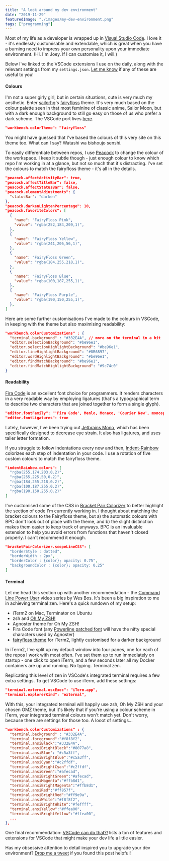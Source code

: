 ```yaml
---
title: "A look around my dev environment"
date: "2019-11-29"
featuredImage: "./images/my-dev-environment.png"
tags: ["programming"]
---
```


Most of my life as a developer is wrapped up in [Visual Studio Code](https://code.visualstudio.com/). I love it - it's endlessly customisable and extendable, which is great when you have a burning need to impress your own personality upon your immediate environment. (Hi. I'm Joey. If I can customise it, I will.)

Below I've linked to the VSCode extensions I use on the daily, along with the relevant settings from my `settings.json`. [Let me know](https://www.twitter.com/dentednerd) if any of these are useful to you!

#### Colours

I'm not a super girly girl, but in certain situations, cute is very much my aesthetic. Enter [sailorhg](https://twitter.com/sailorhg)'s [fairyfloss](https://github.com/sailorhg/fairyfloss) theme. It's very much based on the colour palette seen in that most feminine of classic anime, Sailor Moon, but with a dark enough background to still go easy on those of us who prefer a dark scheme. The VSCode port lives [here](https://marketplace.visualstudio.com/items?itemName=nopjmp.fairyfloss).

```json
"workbench.colorTheme": "fairyfloss"
```

You might have guessed that I've based the colours of this very site on this theme too. What can I say? Watashi wa bishoujo senshi.

To easily differentiate between repos, I use [Peacock](https://marketplace.visualstudio.com/items?itemName=johnpapa.vscode-peacock) to change the colour of the workspace. I keep it subtle though - just enough colour to know which repo I'm working in at a glance, but not so much that it's distracting. I've set the colours to match the fairyfloss theme - it's all in the details.

```json
"peacock.affectActivityBar": true,
"peacock.affectTitleBar": false,
"peacock.affectStatusBar": false,
"peacock.elementAdjustments": {
  "statusBar": "darken"
},
"peacock.darkenLightenPercentage": 10,
"peacock.favoriteColors": [
  {
    "name": "FairyFloss Pink",
    "value": "rgba(252,184,209,1)",
  },
  {
    "name": "FairyFloss Yellow",
    "value": "rgba(241,206,56,1)",
  },
  {
    "name": "FairyFloss Green",
    "value": "rgba(184,255,218,1)",
  },
  {
    "name": "FairyFloss Blue",
    "value": "rgba(100,187,255,1)",
  },
  {
    "name": "FairyFloss Purple",
    "value": "rgba(190,150,255,1)",
  },
]
```

Here are some further customisations I've made to the colours in VSCode, in keeping with the theme but also maximising readability:

```json
"workbench.colorCustomizations" : {
  "terminal.background" : "#332E4A", // more on the terminal in a bit
  "editor.selectionBackground": "#be96e1",
  "editor.selectionHighlightBackground": "#be96e1",
  "editor.lineHighlightBackground": "#8B6897",
  "editor.wordHighlightBackground": "#be96e1",
  "editor.findMatchBackground": "#be96e1",
  "editor.findMatchHighlightBackground": "#9c74c0"
}
```

#### Readability

[Fira Code](https://github.com/tonsky/FiraCode) is an excellent font choice for programmers. It renders characters in a very readable way by employing ligatures (that's a typographical term to describe two characters that are joined together to form a single glyph).

```json
"editor.fontFamily": "'Fira Code', Menlo, Monaco, 'Courier New', monospace",
"editor.fontLigatures": true
```

Lately, however, I've been trying out [Jetbrains Mono](https://www.jetbrains.com/lp/mono/), which has been specifically designed to decrease eye strain. It also has ligatures, and uses taller letter formation.

If you struggle to follow indentations every now and then, [Indent-Rainbow](https://marketplace.visualstudio.com/items?itemName=oderwat.indent-rainbow) colorizes each step of indentation in your code. I use a rotation of five custom colours to match the fairyfloss theme.

```json
"indentRainbow.colors": [
  "rgba(255,174,203,0.2)",
  "rgba(255,225,50,0.2)",
  "rgba(184,255,218,0.2)",
  "rgba(100,187,255,0.2)",
  "rgba(190,150,255,0.2)"
]
```

I've customised some of the CSS in [Bracket Pair Colorizer](https://marketplace.visualstudio.com/items?itemName=CoenraadS.bracket-pair-colorizer) to better highlight the section of code I'm currently working in. I thought about matching the bracket colours to the Fairyfloss theme, but a) the automatic colours with BPC don't look out of place with the theme, and b) the slight distinction makes them easier to keep track of anyways. BPC is an invaluable extension to help you avoid errors from functions that haven't closed properly. I can't recommend it enough.

```json
"bracketPairColorizer.scopeLineCSS": [
  "borderStyle : dotted",
  "borderWidth : 2px",
  "borderColor : {color}; opacity: 0.75",
  "backgroundColor : {color}; opacity: 0.25"
]
```

#### Terminal

Let me head this section up with another recommendation - the [Command Line Power User](https://commandlinepoweruser.com/) video series by Wes Bos. It's been a big inspiration to me in achieving terminal zen. Here's a quick rundown of my setup:

- iTerm2 on Mac, Terminator on Ubuntu
- zsh and [Oh My ZSH!](https://ohmyz.sh/)
- Agnoster theme for Oh My ZSH!
- Fira Code font (any [Powerline patched font](https://github.com/powerline/fonts) will have the nifty special characters used by Agnoster)
- [fairyfloss theme](https://github.com/aquartier/fairyfloss) for iTerm2, lightly customised for a darker background

In iTerm2, I've split up my default window into four panes, one for each of the repos I work with most often. I've set them up to run immediately on startup - one click to open iTerm, and a few seconds later all my Docker containers are up and running. No typing. Terminal zen.

Replicating this level of zen in VSCode's integrated terminal requires a few extra settings. To get VSCode to use iTerm, add these settings:

```json
"terminal.external.osxExec": "iTerm.app",
"terminal.explorerKind": "external",
```

With this, your integrated terminal will happily use zsh, Oh My ZSH and your chosen OMZ theme, but it's likely that if you're using a colour scheme in iTerm, your integrated terminal colours won't match yet. Don't worry, because there are settings for those too. A looot of settings...

```json
"workbench.colorCustomizations" : {
  "terminal.background" : "#332E4A",
  "terminal.foreground":"#f8f8f2",
  "terminal.ansiBlack":"#332E4A",
  "terminal.ansiBrightBlack":"#8077a8",
  "terminal.ansiBlue": "#c5a3ff",
  "terminal.ansiBrightBlue":"#c5a3ff",
  "terminal.ansiCyan":"#c2ffdf",
  "terminal.ansiBrightCyan":"#c2ffdf",
  "terminal.ansiGreen":"#afecad",
  "terminal.ansiBrightGreen":"#afecad",
  "terminal.ansiMagenta":"#ffb8d1",
  "terminal.ansiBrightMagenta":"#ffb8d1",
  "terminal.ansiRed":"#ff857f",
  "terminal.ansiBrightRed":"#ff9e9a",
  "terminal.ansiWhite":"#f8f8f2",
  "terminal.ansiBrightWhite":"#feffff",
  "terminal.ansiYellow":"#ffea00",
  "terminal.ansiBrightYellow":"#ffea00",
  ...
},
```

One final recommendation:  [VSCode can do that?!](https://vscodecandothat.com/) lists a ton of features and extensions for VSCode that might make your dev life a little easier.

Has my obsessive attention to detail inspired you to upgrade your dev environment? [Drop me a tweet](https://www.twitter.com/dentednerd) if you found this post helpful!
